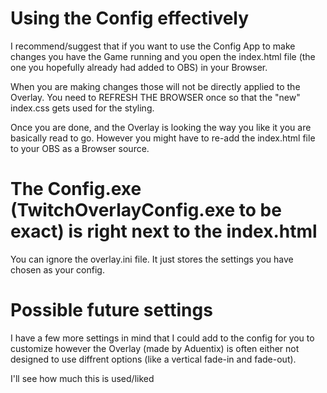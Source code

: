 # Using the Config effectively
I recommend/suggest that if you want to use the Config App to make changes you have the Game running 
and you open the index.html file (the one you hopefully already had added to OBS) in your Browser.

When you are making changes those will not be directly applied to the Overlay. You need to REFRESH THE BROWSER once so that the "new"
index.css gets used for the styling. 

Once you are done, and the Overlay is looking the way you like it you are basically read to go.
However you might have to re-add the index.html file to your OBS as a Browser source. 

# The Config.exe (TwitchOverlayConfig.exe to be exact) is right next to the index.html
You can ignore the overlay.ini file. It just stores the settings you have chosen as your config.

# Possible future settings
I have a few more settings in mind that I could add to the config for you to customize however the Overlay (made by Aduentix)
is often either not designed to use diffrent options (like a vertical fade-in and fade-out). 

I'll see how much this is used/liked 
